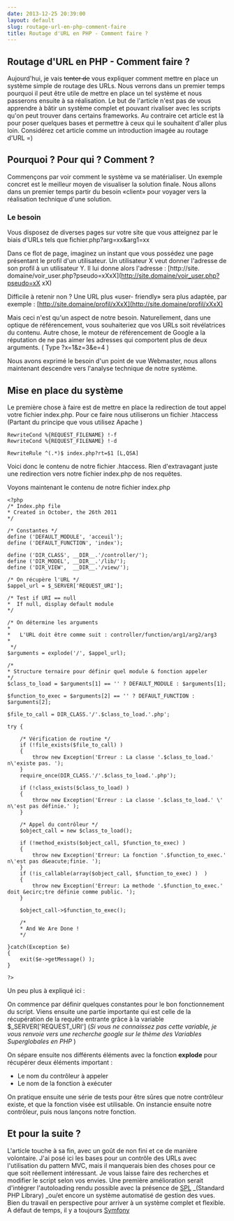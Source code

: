 ```yaml
---
date: 2013-12-25 20:39:00
layout: default
slug: routage-url-en-php-comment-faire
title: Routage d'URL en PHP - Comment faire ?
---
```



##  Routage d'URL en PHP - Comment faire ?

Aujourd'hui, je vais <del>tenter de</del> vous expliquer comment mettre en
place un système simple de routage des URLs. Nous verrons dans un premier
temps pourquoi il peut être utile de mettre en place un tel système et nous
passerons ensuite à sa réalisation. Le but de l'article n'est pas de vous
apprendre à bâtir un système complet et pouvant rivaliser avec les scripts
qu'on peut trouver dans certains frameworks. Au contraire cet article est là
pour poser quelques bases et permettre à ceux qui le souhaitent d'aller plus
loin. Considérez cet article comme un introduction imagée au routage d'URL =)

## Pourquoi ? Pour qui ? Comment ?

Commençons par voir comment le système va se matérialiser. Un exemple concret
est le meilleur moyen de visualiser la solution finale. Nous allons dans un
premier temps partir du besoin «client»
pour voyager vers la réalisation technique d'une solution.

### Le besoin

Vous disposez de diverses pages sur votre site que vous atteignez par le biais
d'URLs tels que fichier.php?arg=xx&arg1=xx

Dans ce flot de page, imaginez un instant que vous possédez une page
présentant le profil d'un utilisateur. Un utilisateur X  veut donner l'adresse
de son profil à un utilisateur Y. Il lui donne alors l'adresse : [http://site.
domaine/voir_user.php?pseudo=xXxX](http://site.domaine/voir_user.php?pseudo=xX
xX)

Difficile à retenir non ? Une URL plus «user-
friendly» sera plus adaptée, par exemple :
[http://site.domaine/profil/xXxX](http://site.domaine/profil/xXxX)

Mais ceci n'est qu'un aspect de notre besoin. Naturellement, dans une optique
de référencement, vous souhaiteriez que vos URLs soit révélatrices du contenu.
Autre chose, le moteur de référencement de Google a la réputation de ne pas
aimer les adresses qui comportent plus de deux arguments. ( Type ?x=1&z=3&e=4
)

Nous avons exprimé le besoin d'un point de vue Webmaster, nous allons
maintenant descendre vers l'analyse technique de notre système.

## Mise en place du système

Le première chose à faire est de mettre en place la redirection de tout appel
votre fichier index.php. Pour ce faire nous utiliserons un fichier .htaccess
(Partant du principe que vous utilisez Apache )

    
    
    RewriteCond %{REQUEST_FILENAME} !-f
    RewriteCond %{REQUEST_FILENAME} !-d
    
    RewriteRule ^(.*)$ index.php?rt=$1 [L,QSA]
    

Voici donc le contenu de notre fichier .htaccess. Rien d'extravagant juste une
redirection vers notre fichier index.php de nos requêtes.

Voyons maintenant le contenu de notre fichier index.php

    
    
    <?php
    /* Index.php file
    * Created in October, the 26th 2011
    */
    
    /* Constantes */
    define ('DEFAULT_MODULE', 'acceuil');
    define ('DEFAULT_FUNCTION', 'index');
    
    define ('DIR_CLASS', __DIR__.'/controller/');
    define ('DIR_MODEL', __DIR__.'/lib/');
    define ('DIR_VIEW',  __DIR__.'/view/');
    
    /* On récupère l'URL */
    $appel_url = $_SERVER['REQUEST_URI'];
    
    /* Test if URI == null
    *  If null, display default module
    */
    
    /* On détermine les arguments
    *
    *	L'URL doit être comme suit : controller/function/arg1/arg2/arg3
    *
     */
    $arguments = explode('/', $appel_url);
    
    /*
    * Structure ternaire pour définir quel module & fonction appeler
    */
    $class_to_load = $arguments[1] == '' ? DEFAULT_MODULE : $arguments[1];
    
    $function_to_exec = $arguments[2] == '' ? DEFAULT_FUNCTION : $arguments[2];
    
    $file_to_call = DIR_CLASS.'/'.$class_to_load.'.php';
    
    try {
    
    	/* Vérification de routine */
    	if (!file_exists($file_to_call) )
    	{
    		throw new Exception('Erreur : La classe '.$class_to_load.' n\'existe pas. ');
    	}
    	require_once(DIR_CLASS.'/'.$class_to_load.'.php');
    
    	if (!class_exists($class_to_load) )
    	{
    		throw new Exception('Erreur : La classe '.$class_to_load.' \' n\'est pas définie.' );
    	}
    
    	/* Appel du contrôleur */
    	$object_call = new $class_to_load();
    
    	if (!method_exists($object_call, $function_to_exec) )
    	{
    		throw new Exception('Erreur: La fonction '.$function_to_exec.' n\'est pas d&eacute;finie. ');
    	}
    	if (!is_callable(array($object_call, $function_to_exec) )  )
    	{
    		throw new Exception('Erreur: La methode '.$function_to_exec.' doit &ecirc;tre définie comme public. ');
    	}
    
    	$object_call->$function_to_exec();
    
    	/*
    	* And We Are Done !
    	*/
    
    }catch(Exception $e)
    {
    	exit($e->getMessage() );
    }
    
    ?>
    

Un peu plus à expliqué ici :

On commence par définir quelques constantes pour le bon fonctionnement du
script. Viens ensuite une partie importante qui est celle de la récupération
de la requête entrante grâce à la variable $_SERVER['REQUEST_URI'] (_Si vous
ne connaissez pas cette variable, je vous renvoie vers une recherche google
sur le thème des Variables Superglobales en PHP_ )

On sépare ensuite nos différents éléments avec la fonction **explode** pour
récupérer deux éléments important :

  * Le nom du contrôleur à appeler
  * Le nom de la fonction à exécuter

On pratique ensuite une série de tests pour être sûres que notre contrôleur
existe, et que la fonction visée est utilisable. On instancie ensuite notre
contrôleur, puis nous lançons notre fonction.

## Et pour la suite ?

L'article touche à sa fin, avec un goût de non fini et ce de manière
volontaire. J'ai posé ici les bases pour un contrôle des URLs avec
l'utilisation du pattern MVC, mais il manquerais bien des choses pour ce que
soit réellement intéressant. Je vous laisse faire des recherches et modifier
le script selon vos envies. Une première amélioration serait d'intégrer
l'autoloading rendu possible avec la présence de
[SPL](http://fr.php.net/manual/fr/intro.spl.php)  _(Standard PHP Library)
_ou/et encore un système automatisé de gestion des vues. Bien du travail en
perspective pour arriver à un système complet et flexible. A défaut de temps,
il y a toujours [Symfony](http://http://www.symfony.com)